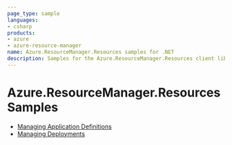 ```yaml
---
page_type: sample
languages:
- csharp
products:
- azure
- azure-resource-manager
name: Azure.ResourceManager.Resources samples for .NET
description: Samples for the Azure.ResourceManager.Resources client library
---
```


# Azure.ResourceManager.Resources Samples

- [Managing Application Definitions](https://github.com/Azure/azure-sdk-for-net/blob/main/sdk/resources/Azure.ResourceManager.Resources/samples/Sample1_ManagingApplicationDefinitions.md)
- [Managing Deployments](https://github.com/Yao725/azure-sdk-for-net/tree/fix-issue-24840/main/sdk/resources/Azure.ResourceManager.Resources/samples/Sample2_ManagingDeployments.md)

